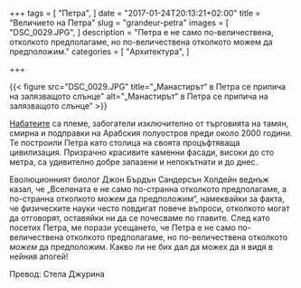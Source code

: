+++
tags = [
  "Петра",
]
date = "2017-01-24T20:13:21+02:00"
title = "Величието на Петра"
slug = "grandeur-petra"
images = [
  "DSC_0029.JPG",
]
description = "Петра е не само по-величествена, отколкото предполагаме, но по-величествена отколкото можем да предположим."
categories = [
  "Архитектура",
]

+++

{{< figure src="DSC_0029.JPG" title="„Манастирът“ в Петра се припича на залязващото слънце" alt="„Манастирът“ в Петра се припича на залязващото слънце" >}}

[Набатеите](https://en.wikipedia.org/wiki/Nabataeans) са племе, забогатели изключително от търговията на тамян, смирна и подправки на Арабския полуостров преди около 2000 години. Те построили Петра като столица на своята процъфтяваща цивилизация. Призрачно красивите каменни фасади, високи до сто метра, са удивително добре запазени и непокътнати и до днес.

<!--more-->

Еволюционният биолог Джон Бърдън Сандерсън Холдейн веднъж казал, че „Вселената е не само по-странна отколкото предполагаме, а по-странна отколкото _можем_ да предположим“, намеквайки за факта, че физическите науки често повдигат повече въпроси, отколкото могат да отговорят, оставяйки ни да се почесваме по главите. След като посетих Петра, ме порази усещането, че Петра е не само по-величествена отколкото предполагаме, но по-величествена отколкото _можем_ да предположим. Какво ли не бих дал да можех да я видя в нейния апогей!

Превод: Стела Джурина
